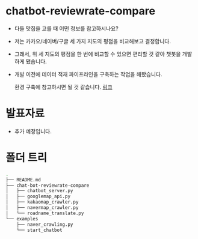 # chatbot-reviewrate-compare

- 다들 맛집을 고를 때 어떤 정보를 참고하시나요?
- 저는 카카오/네이버/구글 세 가지 지도의 평점을 비교해보고 결정합니다.
- 그래서, 위 세 지도의 평점을 한 번에 비교할 수 있으면 편리할 것 같아 챗봇을 개발하게 됐습니다.
- 개발 이전에 데이터 적재 파이프라인을 구축하는 작업을 해봤습니다.

  환경 구축에 참고하시면 될 것 같습니다. [링크](https://github.com/ddongmiin/etl-pipeline-with-gcp)

# 발표자료

- 추가 예정입니다.

# 폴더 트리

```Bash
.
├── README.md
├── chat-bot-reviewrate-compare
│   ├── chatbot_server.py
│   ├── googlemap_api.py
│   ├── kakaomap_crawler.py
│   ├── navermap_crawler.py
│   └── roadname_translate.py
└── examples
    ├── naver_crawling.py
    └── start_chatbot
```
